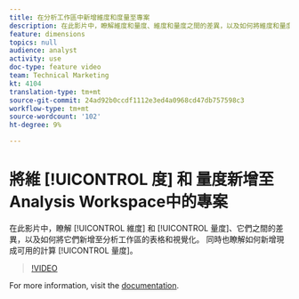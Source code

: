 ```yaml
---
title: 在分析工作區中新增維度和度量至專案
description: 在此影片中，瞭解維度和量度、維度和量度之間的差異，以及如何將維度和量度新增至分析工作區的表格和視覺化。 同時也瞭解如何新增現成可用的計算量度。
feature: dimensions
topics: null
audience: analyst
activity: use
doc-type: feature video
team: Technical Marketing
kt: 4104
translation-type: tm+mt
source-git-commit: 24ad92b0ccdf1112e3ed4a0968cd47db757598c3
workflow-type: tm+mt
source-wordcount: '102'
ht-degree: 9%

---
```



# 將維 [!UICONTROL 度] 和  量度新增至Analysis Workspace中的專案

在此影片中，瞭解 [!UICONTROL 維度] 和 [!UICONTROL 量度]、它們之間的差異，以及如何將它們新增至分析工作區的表格和視覺化。 同時也瞭解如何新增現成可用的計算 [!UICONTROL 量度]。

>[!VIDEO](https://video.tv.adobe.com/v/30606/?quality=12)

For more information, visit the [documentation](https://docs.adobe.com/content/help/zh-Hant/analytics/analyze/analysis-workspace/components/analysis-workspace-components.html).
